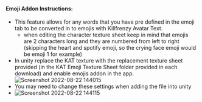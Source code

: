 #### Emoji Addon Instructions:
-  This feature allows for any words that you have pre defined in the emoji tab to be converted in to emojis with Killfrenzy Avatar Text.
    -  when editing the character texture sheet keep in mind that emojis are 2 characters long and they are numbered from left to right (skipping the heart and spotify emoji, so the crying face emoji would be emoji 1 for example)
-  In unity replace the KAT texture with the replacement texture sheet provided (in the KAT Emoji Texture Sheet folder provided in each download) and enable emojis addon in the app.
![Screenshot 2022-08-22 144015](https://user-images.githubusercontent.com/101527472/186026468-382de774-5de2-4a6c-b50d-2d41bfed0b7c.png)
-  You may need to change these settings when adding the file into unity
-  ![Screenshot 2022-08-22 144115](https://user-images.githubusercontent.com/101527472/186026513-4c2dc3ca-13b6-4723-996f-d5c68ba61f89.png)
